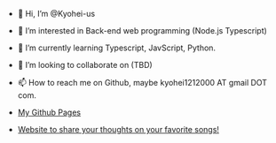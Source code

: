 - 👋 Hi, I’m @Kyohei-us
- 👀 I’m interested in Back-end web programming (Node.js Typescript)
- 🌱 I’m currently learning Typescript, JavScript, Python.
- 💞️ I’m looking to collaborate on (TBD)
- 📫 How to reach me on Github, maybe kyohei1212000 AT gmail DOT com.
- [My Github Pages](https://kyohei-us.github.io) 

- [Website to share your thoughts on your favorite songs!](https://kyokusharego.herokuapp.com)

<!---
Kyohei-us/Kyohei-us is a ✨ special ✨ repository because its `README.md` (this file) appears on your GitHub profile.
You can click the Preview link to take a look at your changes.
--->
